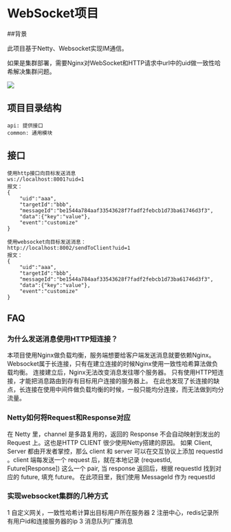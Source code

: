 # WebSocket项目

##背景

此项目基于Netty、Websocket实现IM通信。

如果是集群部署，需要Nginx对WebSocket和HTTP请求中url中的uid做一致性哈希解决集群问题。

![](http://edrawcloudpubliccn.oss-cn-shenzhen.aliyuncs.com/viewer/self/1444767/share/2021-11-17/1637150176/main.svg)

## 项目目录结构

    api: 提供接口
    common: 通用模块
    
## 接口

    使用http接口向目标发送消息
    ws://localhost:8001?uid=1
    报文： 
    {
        "uid":"aaa",
        "targetId":"bbb",
        "messageId":"be1544a784aaf33543628f7fadf2febcb1d73ba61746d3f3",
        "data":{"key":"value"},
        "event":"customize"
    }
    
    使用websocket向目标发送消息：
    http://localhost:8002/sendToClient?uid=1
    报文： 
    {
        "uid":"aaa",
        "targetId":"bbb",
        "messageId":"be1544a784aaf33543628f7fadf2febcb1d73ba61746d3f3",
        "data":{"key":"value"},
        "event":"customize"
    }

## FAQ

### 为什么发送消息使用HTTP短连接？

本项目使用Nginx做负载均衡，服务端想要给客户端发送消息就要依赖Nginx。
Websocket属于长连接，只有在建立连接的时候Nginx使用一致性哈希算法做负载均衡。
连接建立后，Nginx无法改变消息发往哪个服务器。
只有使用HTTP短连接，才能把消息路由到存有目标用户连接的服务器上。
在此也发现了长连接的缺点，长连接在使用中间件做负载均衡的时候，一般只能均分连接，而无法做到均分流量。

### Netty如何将Request和Response对应

在 Netty 里，channel 是多路复用的，返回的 Response 不会自动映射到发出的 Request 上。这也是HTTP CLIENT 很少使用Netty搭建的原因。
如果 Client, Server 都由开发者掌控，那么 client 和 server 可以在交互协议上添加 requestId 。client 端每发送一个 request 后，就在本地记录 (requestId, Future[Response]) 这么一个 pair, 当 response 返回后，根据 requestId 找到对应的 future, 填充 future。
在此项目里，我们使用 MessageId 作为 requestId


### 实现websocket集群的几种方式

1 自定义网关，一致性哈希计算出目标用户所在服务器
2 注册中心，redis记录所有用户id和连接服务器的ip
3 消息队列广播消息
